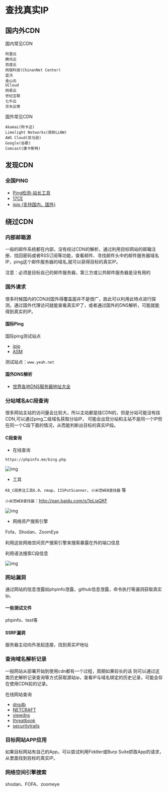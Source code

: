 # 查找真实IP

## 国内外CDN

国内常见CDN

```
阿里云
腾讯云
百度云
网宿科技(ChinanNet Center)
蓝汛
金山云
UCloud
网易云
世纪互联
七牛云
京东云等
```

国外常见CDN

```
Akamai(阿卡迈)
Limelight Networks(简称LLNW)
AWS Cloud(亚马逊)
Google(谷歌)
Comcast(康卡斯特)
```

## 发现CDN

### 全国PING

- [Ping检测-站长工具](http://ping.chinaz.com/)
- [17CE](https://www.17ce.com/)
- [ipip (支持国内、国外)](https://tools.ipip.net/newping.php)



## 绕过CDN

### 内部邮箱源

一般的邮件系统都在内部，没有经过CDN的解析，通过利用目标网站的邮箱注册、找回密码或者RSS订阅等功能，查看邮件、寻找邮件头中的邮件服务器域名IP，ping这个邮件服务器的域名,就可以获得目标的真实IP。

注意：必须是目标自己的邮件服务器，第三方或公共邮件服务器是没有用的

### 国外请求

很多时候国内的CDN对国外得覆盖面并不是很广，故此可以利用此特点进行探测。通过国外代理访问就能查看真实IP了，或者通过国外的DNS解析，可能就能得到真实的IP。

#### 国际Ping

国际ping测试站点

- [ipip](https://tools.ipip.net/newping.php)
- [ASM](https://asm.ca.com/en/ping.php)

测试站点：`www.yeah.net`

#### 国外DNS解析

- [世界各地DNS服务器地址大全](http://www.ab173.com/dns/dns_world.php)

### 分站域名&C段查询

很多网站主站的访问量会比较大，所以主站都是挂CDN的，但是分站可能没有挂CDN,可以通过ping二级域名获取分站IP， 可能会出现分站和主站不是同一个IP但在同一个C段下面的情况，从而能判断出目标的真实IP段。

#### C段查询

- 在线查询

```
https://phpinfo.me/bing.php
```

![img](https://qftm.github.io/Information_Collection_Handbook/real_ip/cdn_bypass/1594459-20200119142607848-1081123689.png)

- 工具

`K8_C段旁注工具6.0`、`nmap`、`IISPutScanner`、`小米范WEB查找器` 等

`小米范WEB查找器`：http://pan.baidu.com/s/1pLjaQKF

![img](https://qftm.github.io/Information_Collection_Handbook/real_ip/cdn_bypass/1594459-20200119142618307-1998638289.png)

- 网络资产搜索引擎

Fofa、Shodan、ZoomEye

利用这些网络空间资产搜索引擎来搜索暴露在外的端口信息

利用语法搜索C段信息

![img](https://qftm.github.io/Information_Collection_Handbook/real_ip/cdn_bypass/1594459-20200119142628605-1817173510.png)

### 网站漏洞

通过网站的信息泄露如phpinfo泄露，github信息泄露，命令执行等漏洞获取真实ip。

#### 一些测试文件

phpinfo、test等

#### SSRF漏洞

服务器主动向外发起连接，找到真实IP地址

### 查询域名解析记录

一般网站从部署开始到使用cdn都有一个过程，周期如果较长的话 则可以通过这类历史解析记录查询等方式获取源站ip，查看IP与域名绑定的历史记录，可能会存在使用CDN前的记录。

在线网站查询

- [dnsdb](https://www.dnsdb.io/)
- [NETCRAFT](https://sitereport.netcraft.com/?url=)
- [viewdns](https://viewdns.info/)
- [threatbook](https://x.threatbook.cn/)
- [securitytrails](https://securitytrails.com/)

### 目标网站APP应用

如果目标网站有自己的App，可以尝试利用Fiddler或Burp Suite抓取App的请求，从里面找到目标的真实IP。

### 网络空间引擎搜索

shodan、FOFA、zoomeye
